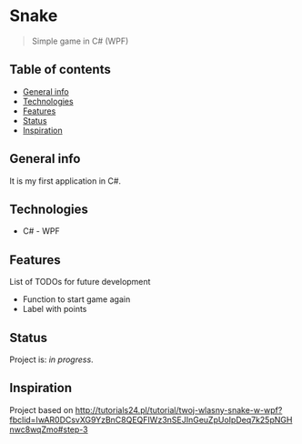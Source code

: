 # Snake
> Simple game in C# (WPF)

## Table of contents
* [General info](#general-info)
* [Technologies](#technologies)
* [Features](#features)
* [Status](#status)
* [Inspiration](#inspiration)


## General info
It is my first application in C#.

## Technologies
* C# - WPF

## Features
List of TODOs for future development
* Function to start game again
* Label with points

## Status
Project is: _in progress_.

## Inspiration
Project based on http://tutorials24.pl/tutorial/twoj-wlasny-snake-w-wpf?fbclid=IwAR0DCsvXG9YzBnC8QEQFIWz3nSEJInGeuZpUoIpDeq7k25pNGHnwc8wqZmo#step-3

